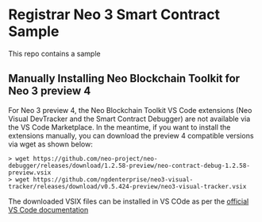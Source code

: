 # Registrar Neo 3 Smart Contract Sample

This repo contains a sample 
## Manually Installing Neo Blockchain Toolkit for Neo 3 preview 4

For Neo 3 preview 4, the Neo Blockchain Toolkit VS Code extensions (Neo Visual DevTracker and the
Smart Contract Debugger) are not available via the VS Code Marketplace. In the meantime, if you
want to install the extensions manually, you can download the preview 4 compatible versions via
wget as shown below:

``` shell 
> wget https://github.com/neo-project/neo-debugger/releases/download/1.2.58-preview/neo-contract-debug-1.2.58-preview.vsix
> wget https://github.com/ngdenterprise/neo3-visual-tracker/releases/download/v0.5.424-preview/neo3-visual-tracker.vsix
```

The downloaded VSIX files can be installed in VS COde as per the
[official VS Code documentation](https://code.visualstudio.com/docs/editor/extension-gallery#_install-from-a-vsix)